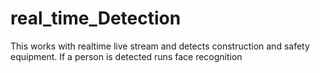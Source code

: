 # real_time_Detection
This works with realtime live stream and detects construction and safety equipment. If a person is detected runs face recognition
